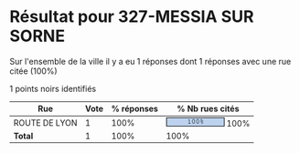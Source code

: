 # Résultat pour 327-MESSIA SUR SORNE

Sur l'ensemble de la ville il y a eu 1 réponses dont 1 réponses avec une rue citée (100%)

1 points noirs identifiés

| Rue | Vote | % réponses | % Nb rues cités|
|-----|------|------------|----------------|
| ROUTE DE LYON | 1 | 100% | <img src="../../img/bar_100.gif" />&nbsp;100%|
| **Total** | 1 | 100% | 100%|
